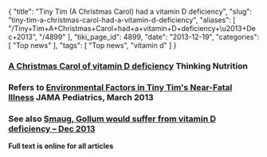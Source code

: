 {
    "title": "Tiny Tim (A Christmas Carol) had a vitamin D deficiency",
    "slug": "tiny-tim-a-christmas-carol-had-a-vitamin-d-deficiency",
    "aliases": [
        "/Tiny+Tim+A+Christmas+Carol+had+a+vitamin+D+deficiency+\u2013+Dec+2013",
        "/4899"
    ],
    "tiki_page_id": 4899,
    "date": "2013-12-19",
    "categories": [
        "Top news"
    ],
    "tags": [
        "Top news",
        "vitamin d"
    ]
}


### [A Christmas Carol of vitamin D deficiency](http://www.thinkingnutrition.com.au/2013/12/a-christmas-carol-of-vitamin-d.html) Thinking Nutrition

### Refers to [Environmental Factors in Tiny Tim's Near-Fatal Illness](http://archpedi.jamanetwork.com/article.aspx?articleid=1107722) JAMA Pediatrics, March 2013

### See also [Smaug, Gollum would suffer from vitamin D deficiency – Dec 2013](/posts/smaug-gollum-would-suffer-from-vitamin-d-deficiency)

 **Full text is online for all articles**